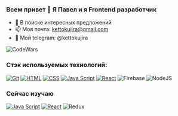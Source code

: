### Всем привет 👋 Я Павел и я Frontend разработчик

- 🔭 В поиске интересных предложений
- 📫 Моя почта: kettokujira@gmail.com
- 🤔 Мой telegram: @kettokujira

![CodeWars](https://www.codewars.com/users/Ketto/badges/large)

### Стэк используемых технологий:
[![Git](https://shields.io/badge/-Git-f0efe7?logo=git&style=for-the-badge)](https://git-scm.com/)
[![HTML](https://shields.io/badge/-HTML5-E34F26?logo=html5&style=for-the-badge&logoColor=fff)](https://html5book.ru/html-html5/)
[![CSS](https://shields.io/badge/-CSS3-1572B6?logo=css3&style=for-the-badge&logoColor=fff)](https://html5book.ru/osnovy-css/)
[![Java Script](https://shields.io/badge/-Java_Script-F7DF1E?logo=javascript&style=for-the-badge&logoColor=222)](https://learn.javascript.ru/)
[![React](https://shields.io/badge/-React-282c34?logo=react&style=for-the-badge)](https://reactjs.org/)
![Firebase](https://img.shields.io/badge/firebase%20-%23039BE5.svg?&style=for-the-badge&logo=firebase)
![NodeJS](https://img.shields.io/badge/node.js%20-%2343853D.svg?&style=for-the-badge&logo=node.js&logoColor=white)

### Сейчас изучаю

[![Java Script](https://shields.io/badge/-Java_Script-F7DF1E?logo=javascript&style=for-the-badge&logoColor=222)](https://learn.javascript.ru/)
[![React](https://shields.io/badge/-React-282c34?logo=react&style=for-the-badge)](https://reactjs.org/)
![Redux](https://img.shields.io/badge/redux%20-%23593d88.svg?&style=for-the-badge&logo=redux&logoColor=white)
